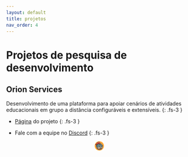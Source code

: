 ```yaml
---
layout: default
title: projetos
nav_order: 4
---
```


# Projetos de pesquisa de desenvolvimento

## Orion Services

Desenvolvimento de uma plataforma para apoiar cenários de atividades educacionais em grupo a distância configuráveis e extensíveis.
{: .fs-3 }

* [Página](https://orion-services.dev) do projeto
{: .fs-3 }

* Fale com a equipe no [Discord](https://discord.gg/XpyGTZPApN)
{: .fs-3 }

<center>
<a href="https://orion-services.dev"><img src="images/orion.png" alt="Orion Services project" width="5%" height="5%"></a>
</center>